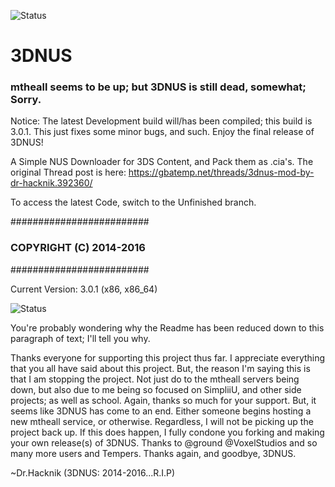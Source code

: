 ![Status](https://raw.githubusercontent.com/zoltx23/3DNUS/master/wiki/new_3dnus_logo_128.png)
# 3DNUS
### mtheall seems to be up; but 3DNUS is still dead, somewhat; Sorry.  
Notice: The latest Development build will/has been compiled; this build is
3.0.1. This just fixes some minor bugs, and such. Enjoy the final release of 
3DNUS! 

A Simple NUS Downloader for 3DS Content, and Pack them as .cia's. 
The original Thread post is here: https://gbatemp.net/threads/3dnus-mod-by-dr-hacknik.392360/

To access the latest Code, switch to the Unfinished branch. 

#########################
### COPYRIGHT (C) 2014-2016
#########################

Current Version: 3.0.1 (x86, x86_64) 

![Status](https://raw.githubusercontent.com/zoltx23/3DNUS/master/wiki/status/3DNUS_STATUS_32x64.png)

You're probably wondering why the Readme has been reduced down to this paragraph of
text; I'll tell you why.

Thanks everyone for supporting this project thus far. I appreciate everything that you all have said about this project. But, the reason I'm saying this is that I am stopping the project. Not just do to the mtheall servers being down, but also due to me being so focused on SimpliiU, and other side projects; as well as school. Again, thanks so much for your support. But, it seems like 3DNUS has come to an end. Either someone begins hosting a new mtheall service, or otherwise. Regardless, I will not be picking up the project back up. If this does happen, I fully condone you forking and making your own release(s) of 3DNUS. Thanks to @ground @VoxelStudios and so many more users and Tempers. Thanks again, and goodbye, 3DNUS.

~Dr.Hacknik (3DNUS: 2014-2016...R.I.P)

